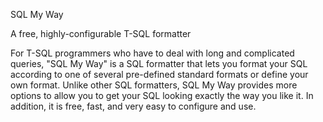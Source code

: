 SQL My Way

A free, highly-configurable T-SQL formatter

For T-SQL programmers who have to deal with long and complicated queries, "SQL My Way" is a SQL formatter that lets you format your SQL according to one of several pre-defined standard formats or define your own format. Unlike other SQL formatters, SQL My Way provides more options to allow you to get your SQL looking exactly the way you like it. In addition, it is free, fast, and very easy to configure and use. 
